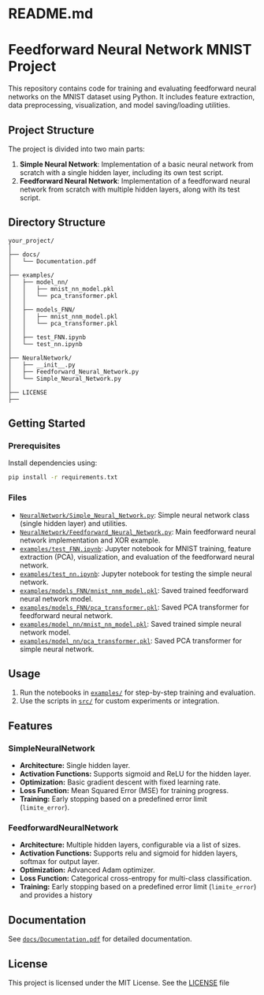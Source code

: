 # README.md

# Feedforward Neural Network MNIST Project

This repository contains code for training and evaluating feedforward neural networks on the MNIST dataset using Python. It includes feature extraction, data preprocessing, visualization, and model saving/loading utilities.

## Project Structure

The project is divided into two main parts:
1. **Simple Neural Network**: Implementation of a basic neural network from scratch with a single hidden layer, including its own test script.
2. **Feedforward Neural Network**: Implementation of a feedforward neural network from scratch with multiple hidden layers, along with its test script.

## Directory Structure

```
your_project/
│
├── docs/
│   └── Documentation.pdf
│
├── examples/
│   ├── model_nn/
│   │   ├── mnist_nn_model.pkl
│   │   └── pca_transformer.pkl
│   │
│   ├── models_FNN/
│   │   ├── mnist_nnm_model.pkl
│   │   └── pca_transformer.pkl
│   │
│   ├── test_FNN.ipynb
│   └── test_nn.ipynb
│
├── NeuralNetwork/
│   ├── __init__.py
│   ├── Feedforward_Neural_Network.py
│   └── Simple_Neural_Network.py
│
├── LICENSE
├──
```

## Getting Started

### Prerequisites

Install dependencies using:

```sh
pip install -r requirements.txt
```

### Files

- [`NeuralNetwork/Simple_Neural_Network.py`](NeuralNetwork/Simple_Neural_Network.py): Simple neural network class (single hidden layer) and utilities.
- [`NeuralNetwork/Feedforward_Neural_Network.py`](NeuralNetwork/Feedforward_Neural_Network.py): Main feedforward neural network implementation and XOR example.
- [`examples/test_FNN.ipynb`](examples/test_FNN.ipynb): Jupyter notebook for MNIST training, feature extraction (PCA), visualization, and evaluation of the feedforward neural network.
- [`examples/test_nn.ipynb`](examples/test_nn.ipynb): Jupyter notebook for testing the simple neural network.
- [`examples/models_FNN/mnist_nnm_model.pkl`](examples/models_FNN/mnist_nnm_model.pkl): Saved trained feedforward neural network model.
- [`examples/models_FNN/pca_transformer.pkl`](examples/models_FNN/pca_transformer.pkl): Saved PCA transformer for feedforward neural network.
- [`examples/model_nn/mnist_nn_model.pkl`](examples/model_nn/mnist_nn_model.pkl): Saved trained simple neural network model.
- [`examples/model_nn/pca_transformer.pkl`](examples/model_nn/pca_transformer.pkl): Saved PCA transformer for simple neural network.

## Usage

1. Run the notebooks in [`examples/`](examples/) for step-by-step training and evaluation.
2. Use the scripts in [`src/`](src/) for custom experiments or integration.

## Features

### SimpleNeuralNetwork

- **Architecture:** Single hidden layer.
- **Activation Functions:** Supports sigmoid and ReLU for the hidden layer.
- **Optimization:** Basic gradient descent with fixed learning rate.
- **Loss Function:** Mean Squared Error (MSE) for training progress.
- **Training:** Early stopping based on a predefined error limit (`limite_error`).

### FeedforwardNeuralNetwork

- **Architecture:** Multiple hidden layers, configurable via a list of sizes.
- **Activation Functions:** Supports relu and sigmoid for hidden layers, softmax for output layer.
- **Optimization:** Advanced Adam optimizer.
- **Loss Function:** Categorical cross-entropy for multi-class classification.
- **Training:** Early stopping based on a predefined error limit (`limite_error`) and provides a history

## Documentation

See [`docs/Documentation.pdf`](docs/Documentation.pdf) for detailed documentation.

## License

This project is licensed under the MIT License. See the [LICENSE](LICENSE) file